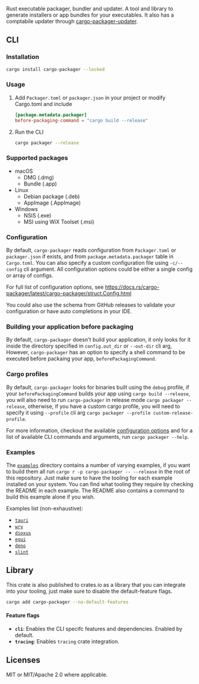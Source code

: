 Rust executable packager, bundler and updater. A tool and library to generate installers or app bundles for your executables.
It also has a comptabile updater through [cargo-packager-updater](https://docs.rs/cargo-packager-updater).

## CLI

### Installation

```sh
cargo install cargo-packager --locked
```

### Usage

1. Add `Packager.toml` or `packager.json` in your project or modify Cargo.toml and include

   ```toml
   [package.metadata.packager]
   before-packaging-command = "cargo build --release"
   ```

2. Run the CLI

   ```sh
   cargo packager --release
   ```

### Supported packages

- macOS
  - DMG (.dmg)
  - Bundle (.app)
- Linux
  - Debian package (.deb)
  - AppImage (.AppImage)
- Windows
  - NSIS (.exe)
  - MSI using WiX Toolset (.msi)

### Configuration

By default, `cargo-packager` reads configuration from `Packager.toml` or `packager.json` if exists, and from `package.metadata.packager` table in `Cargo.toml`.
You can also specify a custom configuration file using `-c/--config` cli argument.
All configuration options could be either a single config or array of configs.

For full list of configuration options, see https://docs.rs/cargo-packager/latest/cargo-packager/struct.Config.html

You could also use the schema from GitHub releases to validate your configuration or have auto completions in your IDE.

### Building your application before packaging

By default, `cargo-packager` doesn't build your application, it only looks for it inside the directory specified in `config.out_dir` or `--out-dir` cli arg,
However, `cargo-packager` has an option to specify a shell command to be executed before packaing your app, `beforePackagingCommand`.

### Cargo profiles

By default, `cargo-packager` looks for binaries built using the `debug` profile, if your `beforePackagingCommand` builds your app using `cargo build --release`, you will also need to
run `cargo-packager` in release mode `cargo packager --release`, otherwise, if you have a custom cargo profile, you will need to specify it using `--profile` cli arg `cargo packager --profile custom-release-profile`.

For more information, checkout the available [configuration options](https://docs.rs/cargo-packager/latest/cargo-packager/struct.Config.html) and for a list of available CLI
commands and arguments, run `cargo packager --help`.

### Examples

The [`examples`](../../examples/) directory contains a number of varying examples, if you want to build them all run `cargo r -p cargo-packager -- --release` in the root of this repository. Just make sure to have the tooling for each example installed on your system. You can find what tooling they require by checking the README in each example. The README also contains a command to build this example alone if you wish.

Examples list (non-exhaustive):

- [`tauri`](../../examples/tauri/)
- [`wry`](../../examples/wry/)
- [`dioxus`](../../examples/dioxus/)
- [`egui`](../../examples/egui/)
- [`deno`](../../examples/deno/)
- [`slint`](../../examples/slint/)

## Library

This crate is also published to crates.io as a library that you can integrate into your tooling, just make sure to disable the default-feature flags.

```sh
cargo add cargo-packager --no-default-features
```

#### Feature flags

- **`cli`**: Enables the CLI specifc features and dependencies. Enabled by default.
- **`tracing`**: Enables `tracing` crate integration.

## Licenses

MIT or MIT/Apache 2.0 where applicable.
